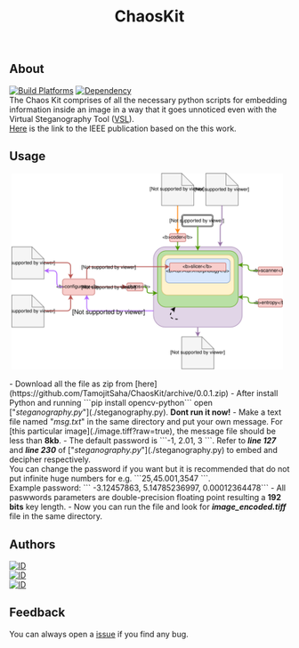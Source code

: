 <h1 align="center"> ChaosKit </h1> <br>

## About
[![Build Platforms](https://img.shields.io/badge/build_platform-Python2.7-3776AB.svg)](https://www.python.org/download/releases/2.7/)
[![Dependency](https://img.shields.io/badge/dependency-OpenCV-red.svg)](https://pypi.python.org/pypi/opencv-python)
<br>
The Chaos Kit comprises of all the necessary python scripts for embedding information inside an image in a way that it goes unnoticed even with the Virtual Steganography Tool ([VSL](http://vsl.sourceforge.net/)).<br>
[Here](https://doi.org/10.1109/ICRCICN.2017.8234536) is the link to the IEEE publication based on the this work.

## Usage
  <p align="center">
 <img src="./CFD.svg" heigth="473" width="488"> &nbsp 
</p>
  - Download all the file as zip from [here](https://github.com/TamojitSaha/ChaosKit/archive/0.0.1.zip)
  - After install Python and running ```pip install opencv-python``` open ["<i>steganography.py</i>"](./steganography.py). <b>Dont run it now!</b>
  - Make a text file named "<i>msg.txt</i>" in the same directory and put your own message.  For [this particular image](./image.tiff?raw=true), the message file should be less than <b>8kb</b>. 
  - The default password is ```-1, 2.01, 3 ```. Refer to <i><b>line 127</b></i> and <i><b>line 230</b></i> of ["<i>steganography.py</i>"](./steganography.py) to embed and decipher respectively. 
  <br>You can change the password if you want but it is recommended that do not put infinite huge numbers for e.g. ```25,45.001,3547 ```. 
  <br>Example password: ``` -3.12457863, 5.14785236997, 0.00012364478```
  - All paswwords parameters are double-precision floating point resulting a <b>192 bits</b> key length.
  - Now you can run the file and look for <b><i>image_encoded.tiff</i></b> file in the same directory.
  
## Authors
[![ID](https://img.shields.io/badge/id-Tamojit-54C7EC.svg?style=for-the-badge)](https://www.linkedin.com/in/tamojit-saha/)<br>
[![ID](https://img.shields.io/badge/id-Sandeepan-54C7EC.svg?style=for-the-badge)](https://www.linkedin.com/in/sandeepan-sengupta/)<br>
[![ID](https://img.shields.io/badge/id-Tanmoy-54C7EC.svg?style=for-the-badge)]( https://www.researchgate.net/profile/Tanmoy_Dasgupta)

## Feedback
You can always open a [issue](https://github.com/TamojitSaha/ChaosKit/issues/new) if you find any bug.
